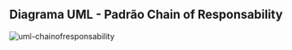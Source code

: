 ## Diagrama UML - Padrão Chain of Responsability
![uml-chainofresponsability](https://github.com/marcusviniciux1/aaes-chainofresponsability/assets/63192965/7a3cc174-d08a-4702-b402-bf1bc649051e)
